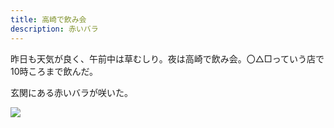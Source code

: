 ```yaml
---
title: 高崎で飲み会
description: 赤いバラ
---
```


昨日も天気が良く、午前中は草むしり。夜は高崎で飲み会。〇△□っていう店で10時ころまで飲んだ。

玄関にある赤いバラが咲いた。

![](/img/2022-05-20.jpg)
